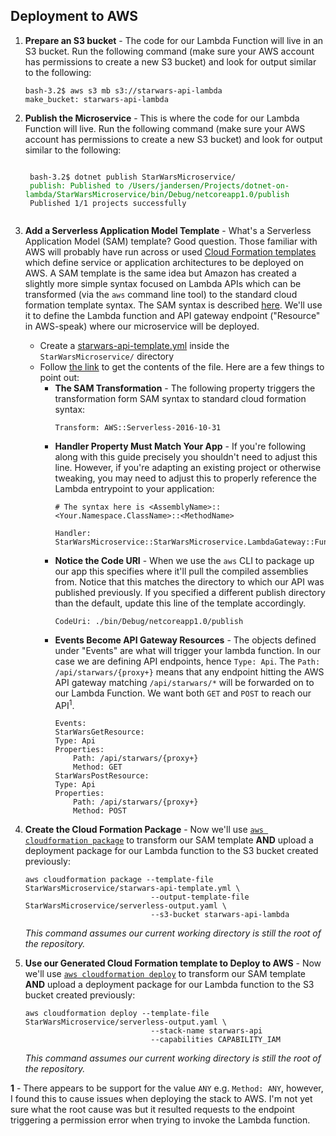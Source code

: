 ## Deployment to AWS

1. **Prepare an S3 bucket** - The code for our Lambda Function will live in an S3 bucket.  Run the following command (make sure your AWS account has permissions to create a new S3 bucket) and look for output similar to the following:
    ```
    bash-3.2$ aws s3 mb s3://starwars-api-lambda
    make_bucket: starwars-api-lambda
    ```
2. **Publish the Microservice** - This is where the code for our Lambda Function will live.  Run the following command (make sure your AWS account has permissions to create a new S3 bucket) and look for output similar to the following:
    <pre><code>
    bash-3.2$ dotnet publish StarWarsMicroservice/
    <span style="color:green">publish: Published to /Users/jandersen/Projects/dotnet-on-lambda/StarWarsMicroservice/bin/Debug/netcoreapp1.0/publish</span>
    Published 1/1 projects successfully
    </code></pre>
3. **Add a Serverless Application Model Template** - What's a Serverless Application Model (SAM) template?  Good question.  Those familiar with AWS will probably have run across or used [Cloud Formation templates](https://aws.amazon.com/cloudformation/aws-cloudformation-templates/) which define service or application architectures to be deployed on AWS.   A SAM template is the same idea but Amazon has created a slightly more simple syntax focused on Lambda APIs which can be transformed (via the `aws` command line tool) to the standard cloud formation template syntax. The SAM syntax is described [here](https://github.com/awslabs/serverless-application-model/blob/master/versions/2016-10-31.md).  We'll use it to define the Lambda function and API gateway endpoint ("Resource" in AWS-speak) where our microservice will be deployed.
    * Create a [starwars-api-template.yml](StarWarsMicroservice/starwars-api-template.yml) inside the `StarWarsMicroservice/` directory
    * Follow [the link](StarWarsMicroservice/starwars-api-template.yml) to get the contents of the file.  Here are a few things to point out:
        * **The SAM Transformation** - The following property triggers the transformation form SAM syntax to standard cloud formation syntax:
            ```
            Transform: AWS::Serverless-2016-10-31
            ```
        * **Handler Property Must Match Your App** - If you're following along with this guide precisely you shouldn't need to adjust this line.  However, if you're adapting an existing project or otherwise tweaking, you may need to adjust this to properly reference the Lambda entrypoint to your application:
            ```
            # The syntax here is <AssemblyName>::<Your.Namespace.ClassName>::<MethodName>
            
            Handler: StarWarsMicroservice::StarWarsMicroservice.LambdaGateway::FunctionHandlerAsync
            ```
        * **Notice the Code URI** - When we use the `aws` CLI to package up our app this specifies where it'll pull the compiled assemblies from.  Notice that this matches the directory to which our API was published previously.  If you specified a different publish directory than the default, update this line of the template accordingly.
            ```
            CodeUri: ./bin/Debug/netcoreapp1.0/publish
            ```
        * **Events Become API Gateway Resources** - The objects defined under "Events" are what will trigger your lambda function.  In our case we are defining API endpoints, hence `Type: Api`.   The `Path: /api/starwars/{proxy+}` means that any endpoint hitting the AWS API gateway matching `/api/starwars/*` will be forwarded on to our Lambda Function.   We want both `GET` and `POST` to reach our API<sup>1</sup>.  
            ```
            Events:
            StarWarsGetResource:
            Type: Api
            Properties:
                Path: /api/starwars/{proxy+}
                Method: GET
            StarWarsPostResource:
            Type: Api
            Properties:
                Path: /api/starwars/{proxy+}
                Method: POST
            ```
4. **Create the Cloud Formation Package** - Now we'll use [`aws cloudformation package`](http://docs.aws.amazon.com/cli/latest/reference/cloudformation/package.html) to transform our SAM template **AND** upload a deployment package for our Lambda function to the S3 bucket created previously:
    ```
    aws cloudformation package --template-file StarWarsMicroservice/starwars-api-template.yml \
                                --output-template-file StarWarsMicroservice/serverless-output.yaml \
                                --s3-bucket starwars-api-lambda
    ```
    *This command assumes our current working directory is still the root of the repository.*

5. **Use our Generated Cloud Formation template to Deploy to AWS** - Now we'll use [`aws cloudformation deploy`](http://docs.aws.amazon.com/cli/latest/reference/cloudformation/deploy/index.html) to transform our SAM template **AND** upload a deployment package for our Lambda function to the S3 bucket created previously:
    ```
    aws cloudformation deploy --template-file StarWarsMicroservice/serverless-output.yaml \
                                --stack-name starwars-api 
                                --capabilities CAPABILITY_IAM
    ```
    *This command assumes our current working directory is still the root of the repository.*


**1** - There appears to be support for the value `ANY` e.g. `Method: ANY`, however, I found this to cause issues when deploying the stack to AWS.  I'm not yet sure what the root cause was but it resulted requests to the endpoint triggering a permission error when trying to invoke the Lambda function.